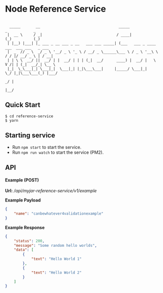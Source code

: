 # Node Reference Service
```                                                                                                                          

  _____       __                                    _____                 _            _     
 |  __ \     / _|                                  / ____|               (_)          (_)    
 | |__) |___| |_ ___ _ __ ___ _ __   ___ ___ _____| (___   ___ _ ____   ___  ___ ___   _ ___ 
 |  _  // _ \  _/ _ \ '__/ _ \ '_ \ / __/ _ \______\___ \ / _ \ '__\ \ / / |/ __/ _ \ | / __|
 | | \ \  __/ ||  __/ | |  __/ | | | (_|  __/      ____) |  __/ |   \ V /| | (_|  __/_| \__ \
 |_|  \_\___|_| \___|_|  \___|_| |_|\___\___|     |_____/ \___|_|    \_/ |_|\___\___(_) |___/
                                                                                     _/ |    
                                                                                    |__/     

```

Quick Start
------------------

```
$ cd reference-service
$ yarn
```


Starting service
------------------

* Run `npm start` to start the service.
* Run `npm run watch` to start the service (PM2).


API
------------------

#### Example (POST)
**Url:** _/api/myjar-reference-service/v1/example_

**Example Payload**
```json
{
	"name": "canbewhatever4validationexample"
}
```

**Example Response**
```json
{
    "status": 200,
    "message": "Some random hello worlds",
    "data": [
        {
            "text": "Hello World 1"
        },
        {
            "text": "Hello World 2"
        }
    ]
}
```

